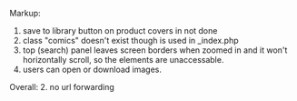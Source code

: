 Markup:
1. save to library button on product covers in not done
2. class "comics" doesn't exist though is used in _index.php
3. top (search) panel leaves screen borders when zoomed in and it won't horizontally scroll, so the elements are unaccessable.
4. users can open or download images.

Overall:
2. no url forwarding